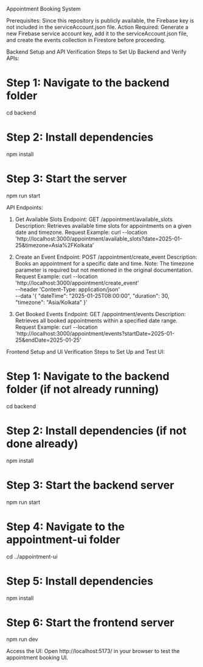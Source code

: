 Appointment Booking System

Prerequisites:
Since this repository is publicly available, the Firebase key is not included in the serviceAccount.json file.
Action Required: Generate a new Firebase service account key, add it to the serviceAccount.json file, and create the events collection in Firestore before proceeding.


Backend Setup and API Verification
Steps to Set Up Backend and Verify APIs:

# Step 1: Navigate to the backend folder
cd backend

# Step 2: Install dependencies
npm install

# Step 3: Start the server
npm run start

API Endpoints:
1. Get Available Slots
Endpoint: GET /appointment/available_slots
Description: Retrieves available time slots for appointments on a given date and timezone.
Request Example:
curl --location 'http://localhost:3000/appointment/available_slots?date=2025-01-25&timezone=Asia%2FKolkata'


2. Create an Event
Endpoint: POST /appointment/create_event
Description: Books an appointment for a specific date and time.
Note: The timezone parameter is required but not mentioned in the original documentation.
Request Example:
curl --location 'http://localhost:3000/appointment/create_event' \
--header 'Content-Type: application/json' \
--data '{
  "dateTime": "2025-01-25T08:00:00",
  "duration": 30,
  "timezone": "Asia/Kolkata"
}'


3. Get Booked Events
Endpoint: GET /appointment/events
Description: Retrieves all booked appointments within a specified date range.
Request Example:
curl --location 'http://localhost:3000/appointment/events?startDate=2025-01-25&endDate=2025-01-25'


Frontend Setup and UI Verification
Steps to Set Up and Test UI:
# Step 1: Navigate to the backend folder (if not already running)
cd backend

# Step 2: Install dependencies (if not done already)
npm install

# Step 3: Start the backend server
npm run start

# Step 4: Navigate to the appointment-ui folder
cd ../appointment-ui

# Step 5: Install dependencies
npm install

# Step 6: Start the frontend server
npm run dev


Access the UI:
Open http://localhost:5173/ in your browser to test the appointment booking UI.


